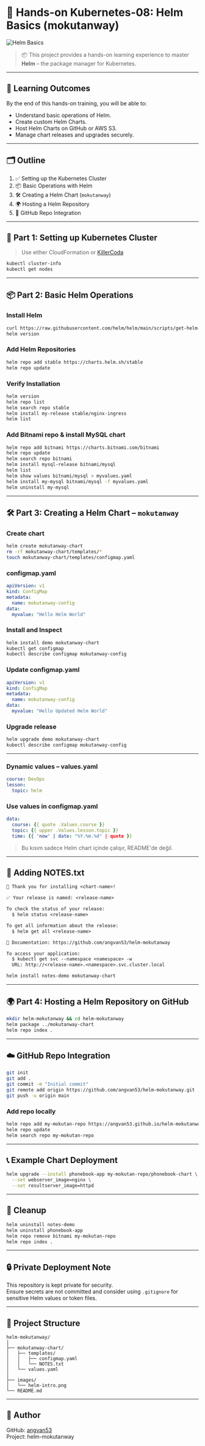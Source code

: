 # 🧠 Hands-on Kubernetes-08: Helm Basics (mokutanway)

![Helm Basics](./images/helm-intro.png)

> 📦 This project provides a hands-on learning experience to master **Helm** – the package manager for Kubernetes.

---

## 🎯 Learning Outcomes

By the end of this hands-on training, you will be able to:

- Understand basic operations of Helm.
- Create custom Helm Charts.
- Host Helm Charts on GitHub or AWS S3.
- Manage chart releases and upgrades securely.

---

## 🗂️ Outline

1. ✅ Setting up the Kubernetes Cluster  
2. 📦 Basic Operations with Helm  
3. 🛠️ Creating a Helm Chart (`mokutanway`)  
4. 🌍 Hosting a Helm Repository  
5. 🔄 GitHub Repo Integration  

---

## 🚀 Part 1: Setting up Kubernetes Cluster

> Use either CloudFormation or [KillerCoda](https://killercoda.com/playgrounds)

```bash
kubectl cluster-info
kubectl get nodes
```

---

## 📦 Part 2: Basic Helm Operations

### Install Helm

```bash 
curl https://raw.githubusercontent.com/helm/helm/main/scripts/get-helm-3 | bash
helm version
```

### Add Helm Repositories

```bash
helm repo add stable https://charts.helm.sh/stable 
helm repo update
```

### Verify Installation

```bash
helm version  
helm repo list
helm search repo stable
helm install my-release stable/nginx-ingress    
helm list
```

### Add Bitnami repo & install MySQL chart

```bash 
helm repo add bitnami https://charts.bitnami.com/bitnami
helm repo update
helm search repo bitnami
helm install mysql-release bitnami/mysql
helm list
helm show values bitnami/mysql > myvalues.yaml
helm install my-mysql bitnami/mysql -f myvalues.yaml
helm uninstall my-mysql
```

---

## 🛠️ Part 3: Creating a Helm Chart – `mokutanway`

### Create chart

```bash             
helm create mokutanway-chart
rm -rf mokutanway-chart/templates/*
touch mokutanway-chart/templates/configmap.yaml
```

### configmap.yaml

```yaml
apiVersion: v1
kind: ConfigMap
metadata:
  name: mokutanway-config
data:
  myvalue: "Hello Helm World"
```

### Install and Inspect

```bash
helm install demo mokutanway-chart
kubectl get configmap
kubectl describe configmap mokutanway-config
```

### Update configmap.yaml

```yaml
apiVersion: v1
kind: ConfigMap
metadata:
  name: mokutanway-config
data:
  myvalue: "Hello Updated Helm World"
```

### Upgrade release

```bash 
helm upgrade demo mokutanway-chart
kubectl describe configmap mokutanway-config
```

---

### Dynamic values – values.yaml

```yaml
course: DevOps
lesson:
  topic: helm
```

### Use values in configmap.yaml

```yaml
data:
  course: {{ quote .Values.course }}
  topic: {{ upper .Values.lesson.topic }}
  time: {{ 'now' | date: "%Y.%m.%d" | quote }}
```

> Bu kısım sadece Helm chart içinde çalışır, README'de değil.

---

## 📜 Adding NOTES.txt

```txt
🎉 Thank you for installing <chart-name>!

✅ Your release is named: <release-name>

To check the status of your release:
  $ helm status <release-name>

To get all information about the release:
  $ helm get all <release-name>

📘 Documentation: https://github.com/angvan53/helm-mokutanway

To access your application:
  $ kubectl get svc --namespace <namespace> -w
  URL: http://<release-name>.<namespace>.svc.cluster.local
```

```bash
helm install notes-demo mokutanway-chart
```

---

## 🌍 Part 4: Hosting a Helm Repository on GitHub

```bash
mkdir helm-mokutanway && cd helm-mokutanway
helm package ../mokutanway-chart
helm repo index .
```

---

## ☁️ GitHub Repo Integration

```bash
git init
git add .
git commit -m "Initial commit"
git remote add origin https://github.com/angvan53/helm-mokutanway.git
git push -u origin main
```

### Add repo locally

```bash
helm repo add my-mokutan-repo https://angvan53.github.io/helm-mokutanway/
helm repo update
helm search repo my-mokutan-repo
```

---

## 📞 Example Chart Deployment

```bash
helm upgrade --install phonebook-app my-mokutan-repo/phonebook-chart \
  --set webserver_image=nginx \
  --set resultserver_image=httpd
```

---

## 🧹 Cleanup

```bash
helm uninstall notes-demo
helm uninstall phonebook-app
helm repo remove bitnami my-mokutan-repo
helm repo index .
```

---

## 🔒 Private Deployment Note

This repository is kept private for security.  
Ensure secrets are not committed and consider using `.gitignore` for sensitive Helm values or token files.

---

## 📂 Project Structure

```
helm-mokutanway/
│
├── mokutanway-chart/
│   ├── templates/
│   │   ├── configmap.yaml
│   │   └── NOTES.txt
│   └── values.yaml
│
├── images/
│   └── helm-intro.png
└── README.md
```

---

## 👤 Author

GitHub: [angvan53](https://github.com/angvan53)  
Project: helm-mokutanway
